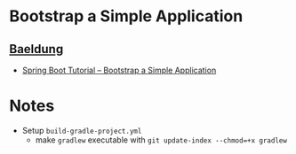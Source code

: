 # Bootstrap a Simple Application

## [Baeldung](https://www.baeldung.com/)

* [Spring Boot Tutorial – Bootstrap a Simple Application](https://www.baeldung.com/spring-boot-start)

# Notes

* Setup `build-gradle-project.yml`
    * make `gradlew` executable with `git update-index --chmod=+x gradlew`
